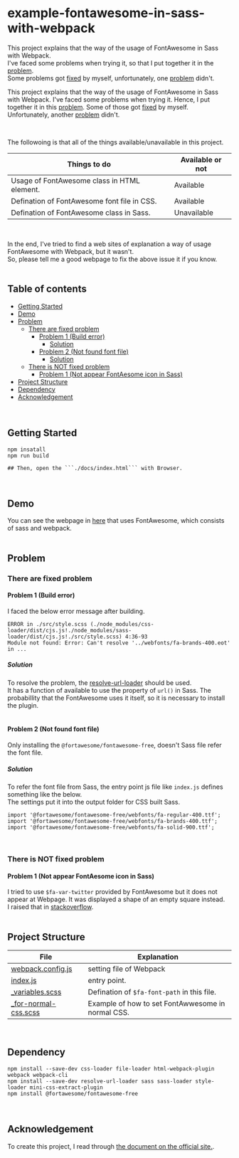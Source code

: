 # example-fontawesome-in-sass-with-webpack
This project explains that the way of the usage of FontAwesome in Sass with Webpack.  
I've faced some problems when trying it, so that I put together it in the [problem](#problem).  
Some problems got [fixed](#there-are-fixed-problem) by myself, unfortunately, one [problem](#there-is-not-fixed-problem) didn't.  

This project explains that the way of the usage of FontAwesome in Sass with Webpack.
I've faced some problems when trying it. Hence, I put together it in this [problem](#problem). Some of those got [fixed](#there-are-fixed-problem) by myself. Unfortunately, another [problem](#there-is-not-fixed-problem) didn't.

<br/>

The followoing is that all of the things available/unavailable in this project.  

| Things to do                                | Available or not |
| ------------------------------------------- | ---------------- |
| Usage of FontAwesome class in HTML element. | Available        |
| Defination of FontAwesome font file in CSS. | Available        |
| Defination of FontAwesome class in Sass.    | Unavailable      |

<br/>

In the end, I've tried to find a web sites of explanation a way of usage FontAwesome with Webpack, but it wasn't.  
So, please tell me a good webpage to fix the above issue it if you know.  
<br/>

<!-- START doctoc generated TOC please keep comment here to allow auto update -->
<!-- DON'T EDIT THIS SECTION, INSTEAD RE-RUN doctoc TO UPDATE -->
## Table of contents

- [Getting Started](#getting-started)
- [Demo](#demo)
- [Problem](#problem)
  - [There are fixed problem](#there-are-fixed-problem)
    - [Problem 1 (Build error)](#problem-1-build-error)
      - [Solution](#solution)
    - [Problem 2 (Not found font file)](#problem-2-not-found-font-file)
      - [Solution](#solution-1)
  - [There is NOT fixed problem](#there-is-not-fixed-problem)
    - [Problem 1 (Not appear FontAesome icon in Sass)](#problem-1-not-appear-fontaesome-icon-in-sass)
- [Project Structure](#project-structure)
- [Dependency](#dependency)
- [Acknowledgement](#acknowledgement)

<!-- END doctoc generated TOC please keep comment here to allow auto update -->
<br/>


## Getting Started

```
npm insatall
npm run build

## Then, open the ```./docs/index.html``` with Browser.  
```

<br/>

## Demo
You can see the webpage in [here](https://fukugit.github.io/example-fontawesome-in-sass-with-webpack/index.html) that uses FontAwesome, which consists of sass and webpack.  
<br/>


## Problem
### There are fixed problem

#### Problem 1 (Build error)
I faced the below error message after building.  
```
ERROR in ./src/style.scss (./node_modules/css-loader/dist/cjs.js!./node_modules/sass-loader/dist/cjs.js!./src/style.scss) 4:36-93
Module not found: Error: Can't resolve '../webfonts/fa-brands-400.eot' in ...
```

##### Solution
To resolve the problem, the [resolve-url-loader](https://www.npmjs.com/package/resolve-url-loader?utm_source=pocket_mylist) should be used.  
It has a function of available to use the property of ```url()``` in Sass. 
The probabillity that the FontAwesome uses it itself, so it is necessary to install the plugin.  
<br/>

#### Problem 2 (Not found font file)
Only installing the ```@fortawesome/fontawesome-free```, doesn't Sass file refer the font file.  

##### Solution
To refer the font file from Sass, the entry point js file like ```index.js``` defines something like the below.  
The settings put it into the output folder for CSS built Sass.  
```
import '@fortawesome/fontawesome-free/webfonts/fa-regular-400.ttf';
import '@fortawesome/fontawesome-free/webfonts/fa-brands-400.ttf';
import '@fortawesome/fontawesome-free/webfonts/fa-solid-900.ttf';
```
<br/>

### There is NOT fixed problem
#### Problem 1 (Not appear FontAesome icon in Sass)
I tried to use ```$fa-var-twitter``` provided by FontAwesome but it does not appear at Webpage. It was displayed a shape of an empty square instead.  
I raised that in [stackoverflow](https://stackoverflow.com/questions/69013214/fontawesome-icon-in-sass-with-webpack-is-not-displayed).  
<br/>

## Project Structure
| File                                              | Explanation                                       |
| ------------------------------------------------- | ------------------------------------------------- |
| [webpack.config.js](/webpack.config.js)           | setting file of Webpack                           |
| [index.js](/src/index.js)                         | entry point.                                      |
| [_variables.scss](/src/_variables.scss)           | Defination of ```$fa-font-path``` in this file.   |
| [_for-normal-css.scss](/src/_for-normal-css.scss) | Example of how to set FontAwwesome in normal CSS. |

<br/>

## Dependency 

```
npm install --save-dev css-loader file-loader html-webpack-plugin webpack webpack-cli
npm install --save-dev resolve-url-loader sass sass-loader style-loader mini-css-extract-plugin
npm install @fortawesome/fontawesome-free
```
<br/>

## Acknowledgement
To create this project, I read through [the document on the official site.](https://fontawesome.com/v5.0/how-to-use/on-the-web/using-with/sass). 

<br/>
